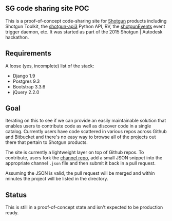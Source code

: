 ## SG code sharing site POC

This is a proof-of-concept code-sharing site for [Shotgun](http://shotgunsoftware.com) products including Shotgun Toolkit, the [shotgun-api3](https://github.com/shotgunsoftware/python_api) Python API, RV, the [shotgunEvents](https://github.com/shotgunsoftware/shotgunEvents) event trigger daemon, etc. It was started as part of the 2015 Shotgun | Autodesk hackathon.

## Requirements
A loose (yes, incomplete) list of the stack:

* Django 1.9
* Postgres 9.3
* Bootstrap 3.3.6
* jQuery 2.2.0

## Goal
Iterating on this to see if we can provide an easily maintainable solution that enables users to contribute code as well as discover code in a single catalog. Currently users have code scattered in various repos across Github and Bitbucket and there's no easy way to browse all of the projects out there that pertain to Shotgun products.

The site is currently a lightweight layer on top of Github repos. To contribute, users fork the [channel repo](https://github.com/kporangehat/shareshot_channel), add a small JSON snippet into the appropriate channel `.json` file and then submit it back in a pull request. 

Assuming the JSON is valid, the pull request will be merged and within minutes the project will be listed in the directory. 

## Status
This is still in a proof-of-concept state and isn't expected to be production ready. 